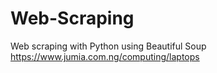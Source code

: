 # Web-Scraping
 Web scraping with Python using Beautiful Soup
 https://www.jumia.com.ng/computing/laptops
